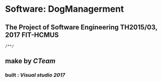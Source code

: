 # Software: DogManagerment
## The Project of Software Engineering TH2015/03, 2017 FIT-HCMUS
	/**/
## make by _CTeam_ 
### built :  *Visual studio 2017*
